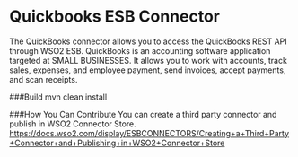 # Quickbooks ESB Connector
The QuickBooks connector allows you to access the QuickBooks REST API through WSO2 ESB. QuickBooks is an accounting software application targeted at SMALL BUSINESSES. It allows you to work with accounts, track sales, expenses, and employee payment, send invoices, accept payments, and scan receipts.

###Build
mvn clean install

###How You Can Contribute
You can create a third party connector and publish in WSO2 Connector Store.
https://docs.wso2.com/display/ESBCONNECTORS/Creating+a+Third+Party+Connector+and+Publishing+in+WSO2+Connector+Store
